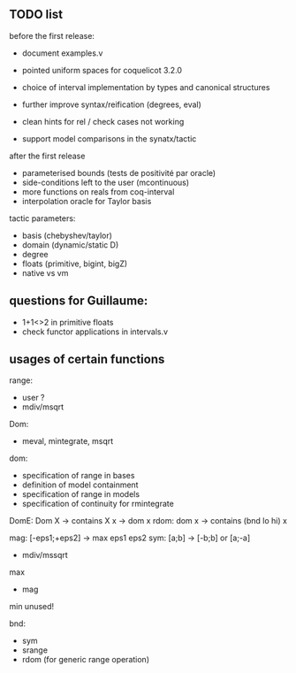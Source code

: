 ## TODO list

before the first release:

- document examples.v
- pointed uniform spaces for coquelicot 3.2.0

- choice of interval implementation by types and canonical structures
- further improve syntax/reification (degrees, eval)
- clean hints for rel / check cases not working
- support model comparisons in the synatx/tactic 


after the first release

- parameterised bounds (tests de positivité par oracle)
- side-conditions left to the user (mcontinuous)
- more functions on reals from coq-interval
- interpolation oracle for Taylor basis


tactic parameters:
- basis (chebyshev/taylor)
- domain (dynamic/static D)
- degree
- floats (primitive, bigint, bigZ)
- native vs vm




## questions for Guillaume:
- 1+1<>2 in primitive floats
- check functor applications in intervals.v




## usages of certain functions

range:
- user ?
- mdiv/msqrt

Dom:
- meval, mintegrate, msqrt

dom:
- specification of range in bases
- definition of model containment
- specification of range in models
- specification of continuity for rmintegrate

DomE: Dom X -> contains X x -> dom x
rdom: dom x -> contains (bnd lo hi) x


mag: [-eps1;+eps2] -> max eps1 eps2
sym: [a;b] -> [-b;b] or [a;-a]
- mdiv/mssqrt

max
- mag

min
unused!

bnd:
- sym
- srange
- rdom (for generic range operation)

